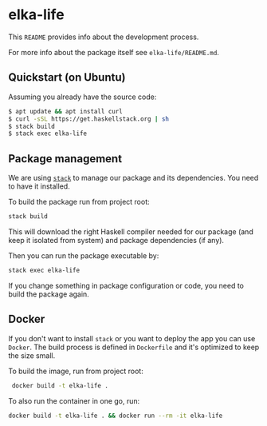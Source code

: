 # elka-life

This ```README``` provides info about the development process.

For more info about the package itself see ```elka-life/README.md```.

## Quickstart (on Ubuntu)

Assuming you already have the source code:

```sh
$ apt update && apt install curl
$ curl -sSL https://get.haskellstack.org | sh
$ stack build
$ stack exec elka-life
```

## Package management

We are using [```stack```](https://www.haskellstack.org) to manage our package and its dependencies. You need to have it installed.

To build the package run from project root:

```sh
stack build
```

This will download the right Haskell compiler needed for our package (and keep it isolated from system) and package dependencies (if any).

Then you can run the package executable by:

```sh
stack exec elka-life
```

If you change something in package configuration or code, you need to build the package again.

## Docker

If you don't want to install ```stack``` or you want to deploy the app you can use ```Docker```.
The build process is defined in ```Dockerfile``` and it's optimized to keep the size small.

To build the image, run from project root:

```sh
 docker build -t elka-life .
```

To also run the container in one go, run:

```sh
docker build -t elka-life . && docker run --rm -it elka-life
```
